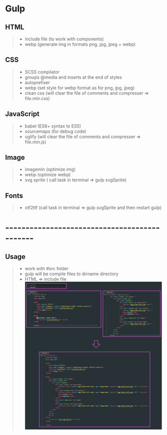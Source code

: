 # Gulp

## HTML
> + include file (to work with components)
> + webp (generate img in formats png, jpg, jpeg + webp)

## CSS
> + SCSS compilator
> + groups @media and inserts at the end of styles
> + autoprefixer
> + webp (set style for webp format as for png, jpg, jpeg)
> + clean css (will clear the file of comments and compresser => file.min.css)

## JavaScript
> + babel (ES6+ syntax to ES5)
> + sourcemaps (for debug code)
> + uglify (will clear the file of comments and compresser => file.min.js)

## Image
> + imagemin (optimize img)
> + webp (optimize webp)
> + svg sprite ( call task in terminal => gulp svgSprite)

## Fonts
> + otf2ttf (call task in terminal => gulp svgSprite and then restart gulp)

# ---------------------------------------------

## Usage
> + work with #src folder
> + gulp will be compile files to dirname directory
> + HTML => include file
![](https://github.com/kochutyu/gulp/raw/master/info/includefile.png)
